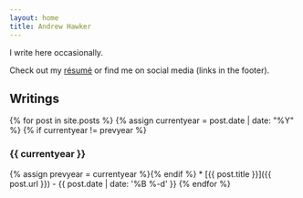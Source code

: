 ```yaml
---
layout: home
title: Andrew Hawker
---
```


I write here occasionally.

Check out my [résumé](resume) or find me on social media (links in the footer).

## Writings

{% for post in site.posts %}
{% assign currentyear = post.date | date: "%Y" %}
{% if currentyear != prevyear %}
### {{ currentyear }}
{% assign prevyear = currentyear %}{% endif %} * [{{ post.title }}]({{ post.url }}) - {{ post.date | date: '%B %-d' }}
{% endfor %}
